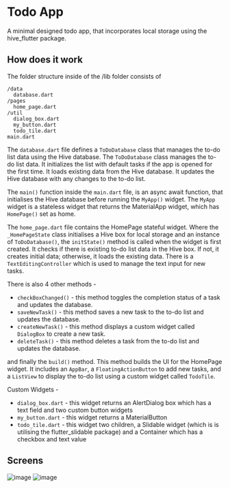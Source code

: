# Todo App

A minimal designed todo app, that incorporates local storage using the hive_flutter package.

## How does it work 

The folder structure inside of the /lib folder consists of 

```
/data
  database.dart
/pages
  home_page.dart
/util
  dialog_box.dart
  my_button.dart
  todo_tile.dart
main.dart
```

The `database.dart` file defines a `ToDoDatabase` class that manages the to-do list data using the Hive database. 
The `ToDoDatabase` class manages the to-do list data.
It initializes the list with default tasks if the app is opened for the first time.
It loads existing data from the Hive database.
It updates the Hive database with any changes to the to-do list.

The `main()` function inside the `main.dart` file, is an async await function, that initialises the Hive database before running the `MyApp()` widget.
The `MyApp` widget is a stateless widget that returns the MaterialApp widget, which has `HomePage()` set as home.

The `home_page.dart` file contains the HomePage stateful widget. 
Where the `_HomePageState` class initialises a Hive box for local storage and an instance of `ToDoDatabase()`, the `initState()` method is called when the widget is first created. It checks if there is existing to-do list data in the Hive box. If not, it creates initial data; otherwise, it loads the existing data.
There is a `TextEditingController` which is used to manage the text input for new tasks. 

There is also 4 other methods - 
- `checkBoxChanged()` - this method toggles the completion status of a task and updates the database.
- `saveNewTask()` - this method saves a new task to the to-do list and updates the database.
- `createNewTask()` - this method displays a custom widget called `DialogBox` to create a new task.
- `deleteTask()` - this method deletes a task from the to-do list and updates the database.

and finally the `build()` method. This method builds the UI for the HomePage widget. It includes an `AppBar`, a `FloatingActionButton` to add new tasks, and a `ListView` to display the to-do list using a custom widget called `TodoTile`.

Custom Widgets - 

- `dialog_box.dart` - this widget returns an AlertDialog box which has a text field and two custom button widgets
- `my_button.dart` - this widget returns a MaterialButton
- `todo_tile.dart` - this widget two children, a Slidable widget (which is is utilising the flutter_slidable package) and a Container which has a checkbox and text value

## Screens 

![image](https://github.com/user-attachments/assets/67faf50c-1991-44ec-a7e4-47efca06d521)
![image](https://github.com/user-attachments/assets/9eb20848-c1cf-4625-a5e2-2786e7fe5012)
